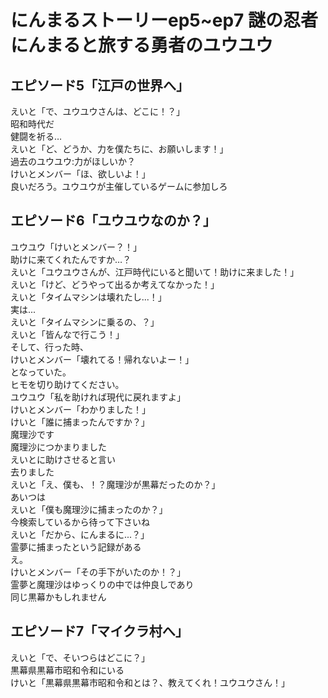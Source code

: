 # にんまるストーリーep5~ep7 謎の忍者にんまると旅する勇者のユウユウ
## エピソード5「江戸の世界へ」
えいと「で、ユウユウさんは、どこに！？」  
昭和時代だ  
健闘を祈る…  
えいと「ど、どうか、力を僕たちに、お願いします！」  
過去のユウユウ:力がほしいか？  
けいとメンバー「ほ、欲しいよ！」  
良いだろう。ユウユウが主催しているゲームに参加しろ  
## エピソード6「ユウユウなのか？」
ユウユウ「けいとメンバー？！」  
助けに来てくれたんですか…？  
えいと「ユウユウさんが、江戸時代にいると聞いて！助けに来ました！」  
えいと「けど、どうやって出るか考えてなかった！」  
えいと「タイムマシンは壊れたし...！」  
実は...  
えいと「タイムマシンに乗るの、？」  
えいと「皆んなで行こう！」  
そして、行った時、  
けいとメンバー「壊れてる！帰れないよー！」  
となっていた。   
ヒモを切り助けてください。  
ユウユウ「私を助ければ現代に戻れますよ」  
けいとメンバー「わかりました！」  
けいと「誰に捕まったんですか？」  
魔理沙です  
魔理沙につかまりました  
えいとに助けさせると言い  
去りました  
えいと「え、僕も、！？魔理沙が黒幕だったのか？」  
あいつは  
えいと「僕も魔理沙に捕まったのか？」  
今検索しているから待って下さいね  
えいと「だから、にんまるに...？」  
霊夢に捕まったという記録がある  
え。  
けいとメンバー「その手下がいたのか！？」  
霊夢と魔理沙はゆっくりの中では仲良しであり  
同じ黒幕かもしれません  
## エピソード7「マイクラ村へ」
えいと「で、そいつらはどこに？」  
黒幕県黒幕市昭和令和にいる  
けいと「黒幕県黒幕市昭和令和とは？、教えてくれ！ユウユウさん！」  
